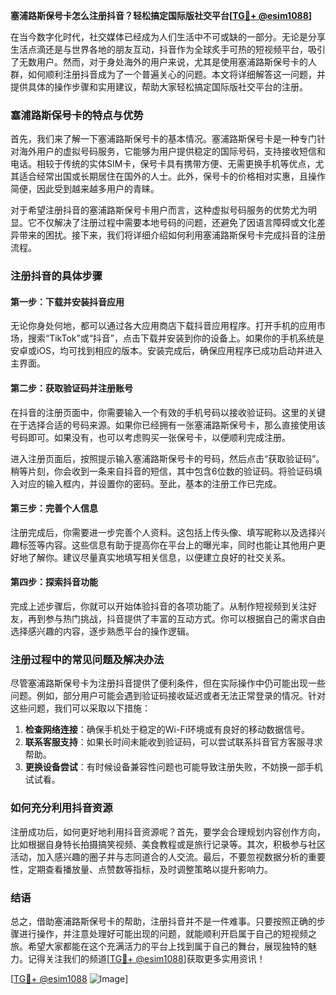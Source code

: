 **塞浦路斯保号卡怎么注册抖音？轻松搞定国际版社交平台[[TG💪+ @esim1088](https://t.me/s/esim1088)]**

在当今数字化时代，社交媒体已经成为人们生活中不可或缺的一部分。无论是分享生活点滴还是与世界各地的朋友互动，抖音作为全球炙手可热的短视频平台，吸引了无数用户。然而，对于身处海外的用户来说，尤其是使用塞浦路斯保号卡的人群，如何顺利注册抖音成为了一个普遍关心的问题。本文将详细解答这一问题，并提供具体的操作步骤和实用建议，帮助大家轻松搞定国际版社交平台的注册。

### 塞浦路斯保号卡的特点与优势

首先，我们来了解一下塞浦路斯保号卡的基本情况。塞浦路斯保号卡是一种专门针对海外用户的虚拟号码服务，它能够为用户提供稳定的国际号码，支持接收短信和电话。相较于传统的实体SIM卡，保号卡具有携带方便、无需更换手机等优点，尤其适合经常出国或长期居住在国外的人士。此外，保号卡的价格相对实惠，且操作简便，因此受到越来越多用户的青睐。

对于希望注册抖音的塞浦路斯保号卡用户而言，这种虚拟号码服务的优势尤为明显。它不仅解决了注册过程中需要本地号码的问题，还避免了因语言障碍或文化差异带来的困扰。接下来，我们将详细介绍如何利用塞浦路斯保号卡完成抖音的注册流程。

### 注册抖音的具体步骤

#### 第一步：下载并安装抖音应用

无论你身处何地，都可以通过各大应用商店下载抖音应用程序。打开手机的应用市场，搜索“TikTok”或“抖音”，点击下载并安装到你的设备上。如果你的手机系统是安卓或iOS，均可找到相应的版本。安装完成后，确保应用程序已成功启动并进入主界面。

#### 第二步：获取验证码并注册账号

在抖音的注册页面中，你需要输入一个有效的手机号码以接收验证码。这里的关键在于选择合适的号码来源。如果你已经拥有一张塞浦路斯保号卡，那么直接使用该号码即可。如果没有，也可以考虑购买一张保号卡，以便顺利完成注册。

进入注册页面后，按照提示输入塞浦路斯保号卡的号码，然后点击“获取验证码”。稍等片刻，你会收到一条来自抖音的短信，其中包含6位数的验证码。将验证码填入对应的输入框内，并设置你的密码。至此，基本的注册工作已完成。

#### 第三步：完善个人信息

注册完成后，你需要进一步完善个人资料。这包括上传头像、填写昵称以及选择兴趣标签等内容。这些信息有助于提高你在平台上的曝光率，同时也能让其他用户更好地了解你。建议尽量真实地填写相关信息，以便建立良好的社交关系。

#### 第四步：探索抖音功能

完成上述步骤后，你就可以开始体验抖音的各项功能了。从制作短视频到关注好友，再到参与热门挑战，抖音提供了丰富的互动方式。你可以根据自己的需求自由选择感兴趣的内容，逐步熟悉平台的操作逻辑。

### 注册过程中的常见问题及解决办法

尽管塞浦路斯保号卡为注册抖音提供了便利条件，但在实际操作中仍可能出现一些问题。例如，部分用户可能会遇到验证码接收延迟或者无法正常登录的情况。针对这些问题，我们可以采取以下措施：

1. **检查网络连接**：确保手机处于稳定的Wi-Fi环境或有良好的移动数据信号。
2. **联系客服支持**：如果长时间未能收到验证码，可以尝试联系抖音官方客服寻求帮助。
3. **更换设备尝试**：有时候设备兼容性问题也可能导致注册失败，不妨换一部手机试试看。

### 如何充分利用抖音资源

注册成功后，如何更好地利用抖音资源呢？首先，要学会合理规划内容创作方向，比如根据自身特长拍摄搞笑视频、美食教程或是旅行记录等。其次，积极参与社区活动，加入感兴趣的圈子并与志同道合的人交流。最后，不要忽视数据分析的重要性，定期查看播放量、点赞数等指标，及时调整策略以提升影响力。

### 结语

总之，借助塞浦路斯保号卡的帮助，注册抖音并不是一件难事。只要按照正确的步骤进行操作，并注意处理好可能出现的问题，就能顺利开启属于自己的短视频之旅。希望大家都能在这个充满活力的平台上找到属于自己的舞台，展现独特的魅力。记得关注我们的频道[[TG💪+ @esim1088](https://t.me/s/esim1088)]获取更多实用资讯！

[[TG💪+ @esim1088](https://t.me/s/esim1088) ![Image](https://i.postimg.cc/4NQfJmqS/Snipaste-2025-05-13-00-14-12.png)]